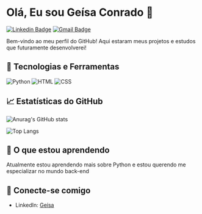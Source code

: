 # Olá, Eu sou Geísa Conrado 👋

[![Linkedin Badge](https://img.shields.io/badge/-geisa-blue?style=flat-square&logo=Linkedin&logoColor=white&link=https://https://www.linkedin.com/in/ge%C3%ADsa-conrado-7a5bb9288/)](https://www.linkedin.com/in/ge%C3%ADsa-conrado-7a5bb9288/)
[![Gmail Badge](https://img.shields.io/badge/-geisa10fb@gmail.com-c14438?style=flat-square&logo=Gmail&logoColor=white&link=mailto:geisa10fb@gmail.com)](geisa10fb@gmail.com)

Bem-vindo ao meu perfil do GitHub! Aqui estaram meus projetos e estudos que futuramente desenvolverei!

## 🔧 Tecnologias e Ferramentas

![Python](https://img.shields.io/badge/Python-3776AB?style=for-the-badge&logo=python&logoColor=white) ![HTML](https://img.shields.io/badge/HTML-E34F26?style=for-the-badge&logo=html5&logoColor=white) ![CSS](https://img.shields.io/badge/CSS-1572B6?style=for-the-badge&logo=css3&logoColor=white)

## 📈 Estatísticas do GitHub

![Anurag's GitHub stats](https://github-readme-stats.vercel.app/api?username=Conradoge&show_icons=true&theme=radical)

![Top Langs](https://github-readme-stats.vercel.app/api/top-langs/?username=Conradoge&layout=compact&theme=radical)

## 🌱 O que estou aprendendo

Atualmente estou aprendendo mais sobre Python e estou querendo me especializar no mundo back-end

## 🤝 Conecte-se comigo

- LinkedIn: [Geísa](https://www.linkedin.com/in/ge%C3%ADsa-conrado-7a5bb9288/)

